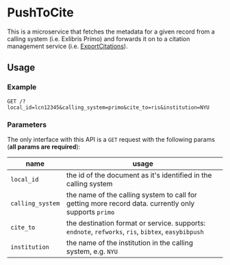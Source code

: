 # PushToCite

This is a microservice that fetches the metadata for a given record from a calling system (i.e. Exlibris Primo) and forwards it on to a citation management service (i.e. [ExportCitations](https://github.com/NYULibraries/export_citations)).

## Usage

### Example
```
GET /?local_id=lcn12345&calling_system=primo&cite_to=ris&institution=NYU
```

### Parameters

The only interface with this API is a `GET` request with the following params (**all params are required**):

|name|usage|
|----|-----|
| `local_id` | the id of the document as it's identified in the calling system |
| `calling_system` | the name of the calling system to call for getting more record data. currently only supports `primo` |
| `cite_to` | the destination format or service. supports: `endnote`, `refworks`, `ris`, `bibtex`, `easybibpush` |
| `institution` | the name of the institution in the calling system, e.g. `NYU` |
